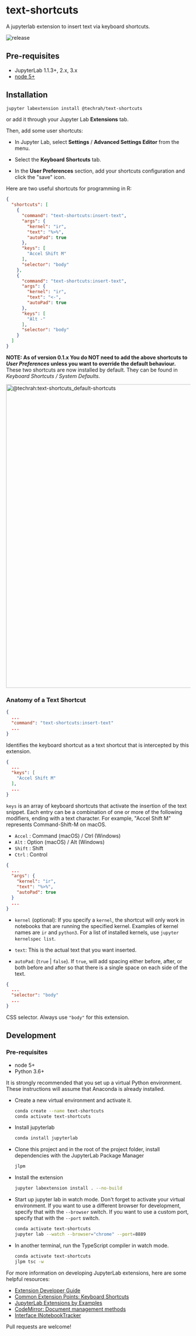 # text-shortcuts

A jupyterlab extension to insert text via keyboard shortcuts.

![release](https://github.com/ryanhomer/jupyterext-text-shortcuts/workflows/release/badge.svg?branch=master)

## Pre-requisites

* JupyterLab 1.1.3+, 2.x, 3.x
* [node 5+](https://nodejs.org)

## Installation

```bash
jupyter labextension install @techrah/text-shortcuts
```

or add it through your Jupyter Lab **Extensions** tab.

Then, add some user shortcuts:

- In Jupyter Lab, select **Settings** / **Advanced Settings Editor** from the menu.

- Select the **Keyboard Shortcuts** tab.

- In the **User Preferences** section, add your shortcuts configuration and click the "save" icon.

Here are two useful shortcuts for programming in R:

```json
{
  "shortcuts": [
    {
      "command": "text-shortcuts:insert-text",
      "args": {
        "kernel": "ir",
        "text": "%>%",
        "autoPad": true
      },
      "keys": [
        "Accel Shift M"
      ],
      "selector": "body"
    },
    {
      "command": "text-shortcuts:insert-text",
      "args": {
        "kernel": "ir",
        "text": "<-",
        "autoPad": true
      },
      "keys": [
        "Alt -"
      ],
      "selector": "body"
    }
  ]
}
```

**NOTE: As of version 0.1.x You do NOT need to add the above shortcuts to _User Preferences_ unless you want to override the default behaviour.** These two shortcuts are now installed by default. They can be found in _Keyboard Shortcuts / System Defaults_.

<img width="830" alt="@techrah:text-shortcuts_default-shortcuts" src="https://user-images.githubusercontent.com/600471/90961403-86083e00-e45d-11ea-85d7-c98c2b1cd2c9.png">

### Anatomy of a Text Shortcut

```json
{
  ...
  "command": "text-shortcuts:insert-text"
  ...
}
```

Identifies the keyboard shortcut as a text shortcut that is intercepted by this extension.

```json
{
  ...
  "keys": [
    "Accel Shift M"
  ],
  ...
}
```

`keys` is an array of keyboard shortcuts that activate the insertion of the text snippet. Each entry can be a combination of one or more of the following modifiers, ending with a text character. For example, "Accel Shift M" represents Command-Shift-M on macOS.

- `Accel` : Command (macOS) / Ctrl (Windows)
- `Alt`   : Option (macOS)  / Alt (Windows)
- `Shift` : Shift
- `Ctrl`  : Control

```json
{
  ...
  "args": {
    "kernel": "ir",
    "text": "%>%",
    "autoPad": true
  }
  ...
}
```

- `kernel` (optional): If you specify a `kernel`, the shortcut will only work in notebooks that are running the specified kernel. Examples of kernel names are `ir` and `python3`. For a list of installed kernels, use `jupyter kernelspec list`.

- `text`: This is the actual text that you want inserted.

- `autoPad`: (`true` | `false`). If `true`, will add spacing either before, after, or both before and after so that there is a single space on each side of the text.

```json
{
  ...
  "selector": "body"
  ...
}
```

CSS selector. Always use `"body"` for this extension.

## Development

### Pre-requisites

- node 5+
- Python 3.6+

It is strongly recommended that you set up a virtual Python environment. These instructions will assume that Anaconda is already installed.

- Create a new virtual environment and activate it.

  ```bash
  conda create --name text-shortcuts
  conda activate text-shortcuts
  ```

- Install jupyterlab

  ```bash
  conda install jupyterlab
  ```

- Clone this project and in the root of the project folder, install dependencies with the JupyterLab Package Manager

  ```bash
  jlpm
  ```

- Install the extension

  ```bash
  jupyter labextension install . --no-build
  ```

- Start up jupyter lab in watch mode. Don't forget to activate your virtual environment. If you want to use a different browser for development, specify that with the `--browser` switch. If you want to use a custom port, specify that with the `--port` switch.

  ```bash
  conda activate text-shortcuts
  jupyter lab --watch --browser="chrome" --port=8889
  ```

- In another terminal, run the TypeScript compiler in watch mode.

  ```bash
  conda activate text-shortcuts
  jlpm tsc -w
  ```

For more information on developing JupyterLab extensions, here are some helpful resources:

- [Extension Developer Guide][1]
- [Common Extension Points: Keyboard Shortcuts][2]
- [JupyterLab Extensions by Examples][3]
- [CodeMirror: Document management methods][4]
- [Interface INotebookTracker][5]

Pull requests are welcome!

[1]: https://jupyterlab.readthedocs.io/en/stable/extension/extension_dev.html
[2]: https://jupyterlab.readthedocs.io/en/stable/extension/extension_points.html#keyboard-shortcuts
[3]: https://github.com/jupyterlab/extension-examples
[4]: https://codemirror.net/doc/manual.html#api_doc
[5]: https://jupyterlab.github.io/jupyterlab/interfaces/_notebook_src_index_.inotebooktracker.html

